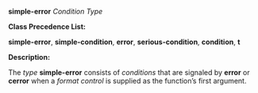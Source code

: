 **simple-error** *Condition Type* 



**Class Precedence List:** 



**simple-error**, **simple-condition**, **error**, **serious-condition**, **condition**, **t** 



**Description:** 



The *type* **simple-error** consists of *conditions* that are signaled by **error** or **cerror** when a *format control* is supplied as the function’s first argument. 



